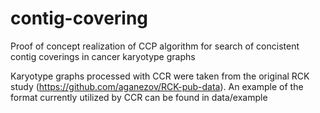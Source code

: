 # contig-covering
Proof of concept realization of CCP algorithm for search of concistent contig coverings in cancer karyotype graphs

Karyotype graphs processed with CCR were taken from the original RCK study (https://github.com/aganezov/RCK-pub-data). An example of the format currently utilized by CCR can be found in data/example
